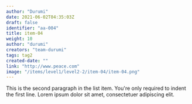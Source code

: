 ```yaml
---
author: "Durumi"
date: 2021-06-02T04:35:03Z
draft: false
identifier: "aa-004"
title: item-04
weight: 10
author: "durumi"
creators: "team-durumi"
tags: tag2
created-date: ""
link: "http://www.peace.com"
image: "/items/level1/level2-2/item-04/item-04.png"
---
```


This is the second paragraph in the list item. You're
only required to indent the first line. Lorem ipsum dolor
sit amet, consectetuer adipiscing elit.